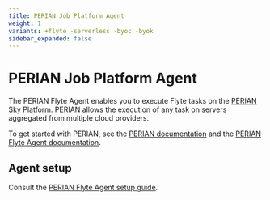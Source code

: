 ```yaml
---
title: PERIAN Job Platform Agent
weight: 1
variants: +flyte -serverless -byoc -byok
sidebar_expanded: false
---
```


# PERIAN Job Platform Agent

The PERIAN Flyte Agent enables you to execute Flyte tasks on the [PERIAN Sky Platform](https://perian.io/). PERIAN allows the execution of any task on servers aggregated from multiple cloud providers.

To get started with PERIAN, see the [PERIAN documentation](https://perian.io/docs/overview) and the [PERIAN Flyte Agent documentation](https://perian.io/docs/flyte-getting-started).

## Agent setup

Consult the [PERIAN Flyte Agent setup guide](https://perian.io/docs/flyte-setup-guide).

